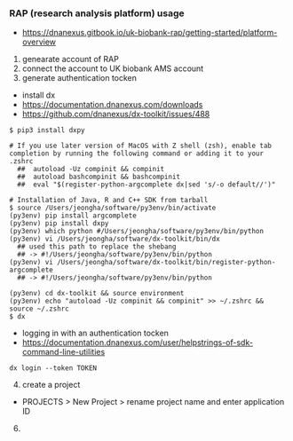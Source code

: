### RAP (research analysis platform) usage
- https://dnanexus.gitbook.io/uk-biobank-rap/getting-started/platform-overview 
1. genearate account of RAP
2. connect the account to UK biobank AMS account
3. generate authentication tocken
  * install dx
  * https://documentation.dnanexus.com/downloads
  * https://github.com/dnanexus/dx-toolkit/issues/488
  ~~~bashscript
  $ pip3 install dxpy

  # If you use later version of MacOS with Z shell (zsh), enable tab completion by running the following command or adding it to your .zshrc 
    ##  autoload -Uz compinit && compinit
    ##  autoload bashcompinit && bashcompinit
    ##  eval "$(register-python-argcomplete dx|sed 's/-o default//')"
  
  # Installation of Java, R and C++ SDK from tarball
  $ source /Users/jeongha/software/py3env/bin/activate
  (py3env) pip install argcomplete
  (py3env) pip install dxpy
  (py3env) which python #/Users/jeongha/software/py3env/bin/python
  (py3env) vi /Users/jeongha/software/dx-toolkit/bin/dx
    ## used this path to replace the shebang
    ## -> #!/Users/jeongha/software/py3env/bin/python
  (py3env) vi /Users/jeongha/software/dx-toolkit/bin/register-python-argcomplete
    ## -> #!/Users/jeongha/software/py3env/bin/python
    
  (py3env) cd dx-toolkit && source environment
  (py3env) echo "autoload -Uz compinit && compinit" >> ~/.zshrc && source ~/.zshrc
  $ dx
  ~~~
  * logging in with an authentication tocken
  * https://documentation.dnanexus.com/user/helpstrings-of-sdk-command-line-utilities
  ~~~bashscript
  dx login --token TOKEN
  ~~~
4. create a project
  * PROJECTS > New Project > rename project name and enter application ID
 
6. 
  
